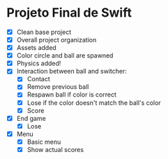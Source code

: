 # Projeto Final de Swift
* [x] Clean base project
* [x] Overall project organization
* [x] Assets added
* [x] Color circle and ball are spawned
* [x] Physics added!
* [x] Interaction between ball and switcher:
    * [x] Contact
    * [x] Remove previous ball
    * [x] Respawn ball if color is correct
    * [x] Lose if the color doesn't match the ball's color
    * [x] Score
* [x] End game
    * [x] Lose
* [x] Menu
    * [x] Basic menu
    * [x] Show actual scores